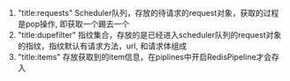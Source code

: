 1) "title:requests"
Scheduler队列，存放的待请求的request对象，获取的过程是pop操作, 即获取一个踢去一个
2) "title:dupefilter"
指纹集合，存放的是已经进入scheduler队列的request对象的指纹，指纹默认有请求方法，url, 和请求体组成
3) "title:items"
存放获取到的item信息，在piplines中开启RedisPipeline才会存入
